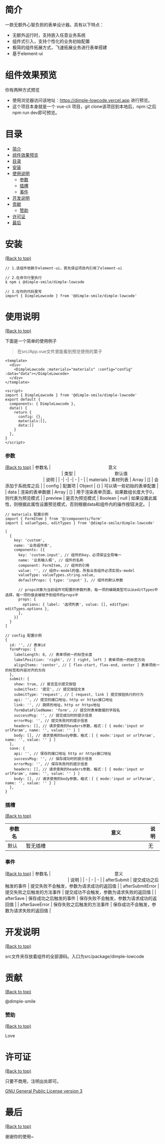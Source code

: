 <!-- Add banner here -->

# 简介
一款无额外心智负担的表单设计器。具有以下特点：

- 无额外运行时，支持嵌入任意业务系统
- 组件式引入，支持个性化的业务初始配置
- 极简的组件拓展方式，飞速拓展业务进行表单搭建
- 基于element-ui

# 组件效果预览
你有两种方式预览
- 使用浏览器访问该地址：https://dimple-lowcode.vercel.app 进行预览。
- 这个项目本身就是一个 vue-cli 项目，git clone该项目到本地后，npm i之后 npm run dev即可预览。

# 目录

- [简介](#简介)
- [组件效果预览](#组件效果预览)
- [目录](#目录)
- [安装](#安装)
- [使用说明](#使用说明)
    - [参数](#参数)
    - [插槽](#插槽)
    - [事件](#事件)
- [开发说明](#开发说明)
- [贡献](#贡献)
    - [赞助](#赞助)
- [许可证](#许可证)
- [最后](#最后)

# 安装
[(Back to top)](#目录)

```
// 1.该组件依赖于element-ui，首先保证项目内引用了element-ui

// 2.在命令行里执行
$ npm i @dimple-smile/dimple-lowcode

// 3.在你的代码里写
import { DimpleLowcode } from '@dimple-smile/dimple-lowcode'
```

# 使用说明
[(Back to top)](#目录)

下面是一个简单的使用例子

> 在src/App.vue文件里能看到预览使用的栗子
```
<template>
  <div>
    <DimpleLowcode :materials="materials" :config="config" :data="data"></DimpleLowcode>
  </div>
</template>

<script>
import { DimpleLowcode } from '@dimple-smile/dimple-lowcode'
export default {
  components: { DimpleLowcode },
  data() {
    return {
      config: {},
      materials:[],
      data:[]
    }
  },
}
</script>
```
### 参数
[(Back to top)](#目录)
| 参数名 | <img width="180px" /> 意义 <img width="180px" /> | 类型 | <img width="120px" /> 默认值 <img width="120px" /> | 说明 |
| -| -| -| - | - |
| materials | 素材列表 | Array | [] | 会添加于系统库之后 |
| config | 配置项 | Object | {} | 可以填一些初始的表单配置 |
| data | 渲染的表单数据 | Array | [] | 用于渲染表单页面，如果数组长度大于0，则代表为预览模式 |
| preview | 是否为预览模式 | Boolean | null | 如果设置此属性，则根据此属性设置预览模式，否则根据data和组件内的操作按钮决定。 |

```
// materials 配置示例
import { FormItem } from '@/components/form' 
import { valueTypes, editTypes } from '@dimple-smile/dimple-lowcode'

[
  {
    key: 'custom', 
    name: '业务组件库',
    components: [{
      key: 'custom.input', // 组件的key，必须保证全局唯一
      name: '业务输入框', // 组件的名称
      component: FormItem, // 组件的引用
      value: '', // 组件v-model的值，所有业务组件必须实现v-model
      valueType: valueTypes.string.value,
      defaultProps: { type: 'input' }, // 组件的默认参数

      // props对象为当前组件可配置的参数列表，每一项的编辑类型可以从editTypes中选择，每一项的值会被赋予到组件的props中
      props: {
        options: { label: '选项列表', value: [], editType: editTypes.options },
      },
    }]
  }
]
```

```
// config 配置示例
{
  id: '', // 表单id
  formProps: {
    labelLength: 8, // 表单项统一的标签长度
    labelPosition: 'right', // [ right, left ] 表单项统一的标签方向
    alignItems: 'center', // [ flex-start, flex-end, center ] 表单项统一的标签和内容对齐的方向
  },
  submit: {
    show: true, // 是否显示提交按钮
    submitText: '提交', // 提交按钮文本
    submitType: 'request', // [ request, link ] 提交按钮执行的行为
    api: '', // 提交的接口地址，http or https接口地址
    link: '', // 跳转的地址，http or https地址
    formDataFiledName: 'form', // 提交时表单数据的字段名
    successMsg: '', // 提交成功时的提示信息
    errorMsg: '', // 提交失败时的提示信息
    headers: [], // 请求使用的headers参数，格式：[ { mode:'input or urlParam', name: '', value: '' } ]
    body: [], // 请求使用的body参数，格式：[ { mode:'input or urlParam', name: '', value: '' } ]
  },
  save: {
    api: '', // 保存的接口地址 http or https接口地址
    successMsg: '', // 保存成功时的提示信息
    errorMsg: '', // 保存失败时的提示信息
    headers: [], // 请求使用的headers参数，格式：[ { mode:'input or urlParam', name: '', value: '' } ]
    body: [], // 请求使用的body参数，格式：[ { mode:'input or urlParam', name: '', value: '' } ]
  },
}
```
### 插槽
[(Back to top)](#目录)

| 参数名 | <img width="200px" /> 意义 <img width="200px" /> | 说明 |
| - | - | - |
| 默认 | 暂无插槽 | 无

### 事件
[(Back to top)](#目录)
| 参数名 | <img width="200px" /> 意义 <img width="200px" /> | 说明 |
| - | - | - |
| afterSubmit | 提交成功之后触发的事件 | 提交失败不会触发，参数为请求成功的返回值 |
| afterSubmitError | 提交失败之后触发的方法事件 | 提交成功不会触发，参数为请求失败的返回值 |
| afterSave | 保存成功之后触发的事件 | 保存失败不会触发，参数为请求成功的返回值 |
| afterSaveError | 保存失败之后触发的方法事件 | 保存成功不会触发，参数为请求失败的返回值 |

# 开发说明
[(Back to top)](#目录)

src文件夹存放着组件的全部源码。入口为src/package/dimple-lowcode

# 贡献
[(Back to top)](#目录)

@dimple-smile

### 赞助
[(Back to top)](#目录)

Love
# 许可证
[(Back to top)](#目录)

只要不商用，注明出处即可。

[GNU General Public License version 3](https://opensource.org/licenses/GPL-3.0)

# 最后
[(Back to top)](#目录)

谢谢你的使用~
